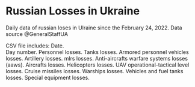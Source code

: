 # Russian Losses in Ukraine
 Daily data of russian loses in Ulraine since the February 24, 2022. Data source @GeneralStaffUA

CSV file includes:
Date.\
Day number. 
Personnel	losses. 
Tanks losses. 
Armored personnel vehicles	losses. 
Artillery	losses. 
mlrs	losses. 
Anti-aircrafts warfare systems	losses (aaws). 
Aircrafts	losses. 
Helicopters	losses. 
UAV operational-tactical level	losses. 
Cruise missiles	losses. 
Warships	losses. 
Vehicles and fuel tanks	losses. 
Special equipment losses. 
